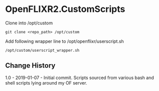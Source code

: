 # OpenFLIXR2.CustomScripts

Clone into /opt/custom

`git clone <repo_path> /opt/custom`

Add following wrapper line to /opt/openflixr/userscript.sh

`/opt/custom/userscript_wrapper.sh`


## Change History
1.0 - 2019-01-07 - Initial commit.
Scripts sourced from various bash and shell scripts lying around my OF server.

